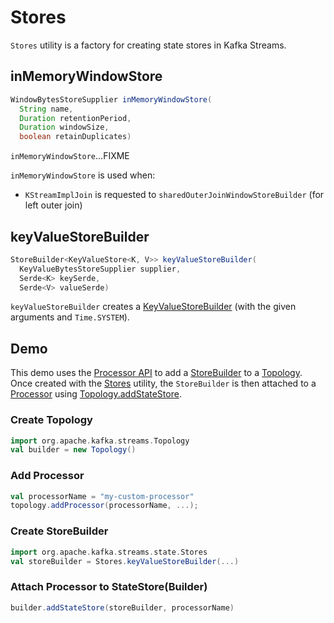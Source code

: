 # Stores

`Stores` utility is a factory for creating state stores in Kafka Streams.

## <span id="inMemoryWindowStore"> inMemoryWindowStore

```java
WindowBytesStoreSupplier inMemoryWindowStore(
  String name,
  Duration retentionPeriod,
  Duration windowSize,
  boolean retainDuplicates)
```

`inMemoryWindowStore`...FIXME

`inMemoryWindowStore` is used when:

* `KStreamImplJoin` is requested to `sharedOuterJoinWindowStoreBuilder` (for left outer join)

## <span id="keyValueStoreBuilder"> keyValueStoreBuilder

```java
StoreBuilder<KeyValueStore<K, V>> keyValueStoreBuilder(
  KeyValueBytesStoreSupplier supplier,
  Serde<K> keySerde,
  Serde<V> valueSerde)
```

`keyValueStoreBuilder` creates a [KeyValueStoreBuilder](KeyValueStoreBuilder.md) (with the given arguments and `Time.SYSTEM`).

## Demo

This demo uses the [Processor API](../processor/index.md) to add a [StoreBuilder](StoreBuilder.md) to a [Topology](../Topology.md). Once created with the [Stores](Stores.md) utility, the `StoreBuilder` is then attached to a [Processor](../processor/Processor.md) using [Topology.addStateStore](../Topology.md#addStateStore).

### Create Topology

```scala
import org.apache.kafka.streams.Topology
val builder = new Topology()
```

### Add Processor

```scala
val processorName = "my-custom-processor"
topology.addProcessor(processorName, ...);
```

### Create StoreBuilder

```scala
import org.apache.kafka.streams.state.Stores
val storeBuilder = Stores.keyValueStoreBuilder(...)
```

### Attach Processor to StateStore(Builder)

```scala
builder.addStateStore(storeBuilder, processorName)
```
